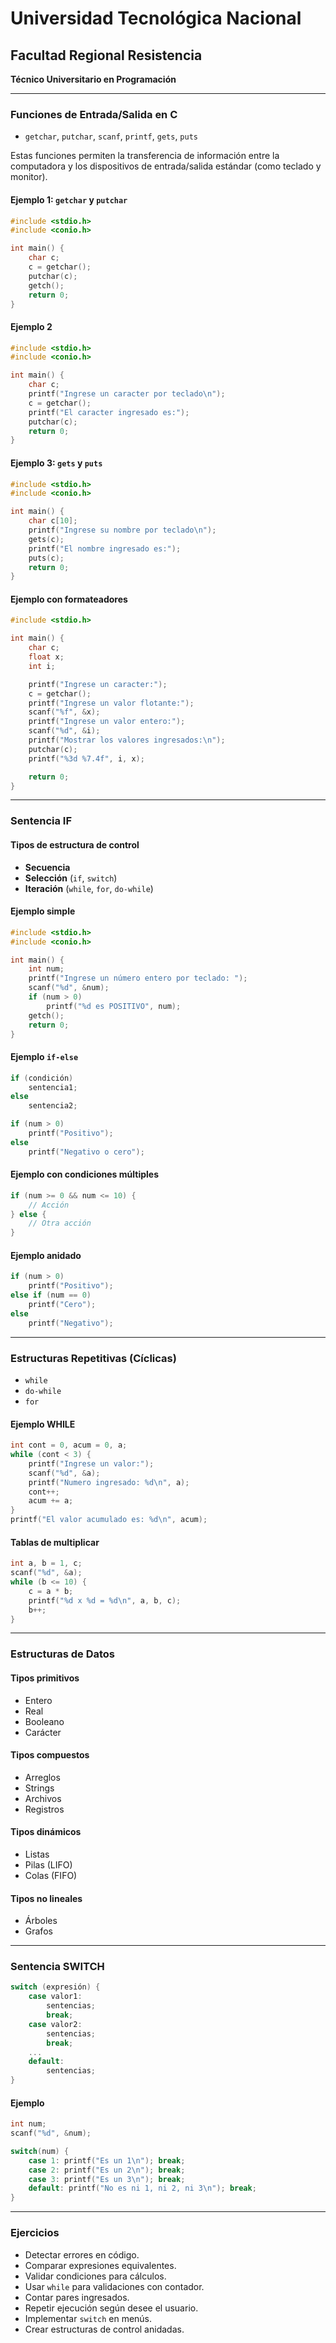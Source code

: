 
# Universidad Tecnológica Nacional  
## Facultad Regional Resistencia  
**Técnico Universitario en Programación**

---

### Funciones de Entrada/Salida en C

- `getchar`, `putchar`, `scanf`, `printf`, `gets`, `puts`

Estas funciones permiten la transferencia de información entre la computadora y los dispositivos de entrada/salida estándar (como teclado y monitor).

#### Ejemplo 1: `getchar` y `putchar`
```c
#include <stdio.h>
#include <conio.h>

int main() {
    char c;
    c = getchar();
    putchar(c);
    getch();
    return 0;
}
```

#### Ejemplo 2
```c
#include <stdio.h>
#include <conio.h>

int main() {
    char c;
    printf("Ingrese un caracter por teclado\n");
    c = getchar();
    printf("El caracter ingresado es:");
    putchar(c);
    return 0;
}
```

#### Ejemplo 3: `gets` y `puts`
```c
#include <stdio.h>
#include <conio.h>

int main() {
    char c[10];
    printf("Ingrese su nombre por teclado\n");
    gets(c);
    printf("El nombre ingresado es:");
    puts(c);
    return 0;
}
```

#### Ejemplo con formateadores
```c
#include <stdio.h>

int main() {
    char c;
    float x;
    int i;

    printf("Ingrese un caracter:");
    c = getchar();
    printf("Ingrese un valor flotante:");
    scanf("%f", &x);
    printf("Ingrese un valor entero:");
    scanf("%d", &i);
    printf("Mostrar los valores ingresados:\n");
    putchar(c);
    printf("%3d %7.4f", i, x);

    return 0;
}
```

---

### Sentencia IF

#### Tipos de estructura de control

- **Secuencia**
- **Selección** (`if`, `switch`)
- **Iteración** (`while`, `for`, `do-while`)

#### Ejemplo simple
```c
#include <stdio.h>
#include <conio.h>

int main() {
    int num;
    printf("Ingrese un número entero por teclado: ");
    scanf("%d", &num);
    if (num > 0)
        printf("%d es POSITIVO", num);
    getch();
    return 0;
}
```

#### Ejemplo `if-else`
```c
if (condición)
    sentencia1;
else
    sentencia2;
```

```c
if (num > 0)
    printf("Positivo");
else
    printf("Negativo o cero");
```

#### Ejemplo con condiciones múltiples
```c
if (num >= 0 && num <= 10) {
    // Acción
} else {
    // Otra acción
}
```

#### Ejemplo anidado
```c
if (num > 0)
    printf("Positivo");
else if (num == 0)
    printf("Cero");
else
    printf("Negativo");
```

---

### Estructuras Repetitivas (Cíclicas)

- `while`
- `do-while`
- `for`

#### Ejemplo WHILE
```c
int cont = 0, acum = 0, a;
while (cont < 3) {
    printf("Ingrese un valor:");
    scanf("%d", &a);
    printf("Numero ingresado: %d\n", a);
    cont++;
    acum += a;
}
printf("El valor acumulado es: %d\n", acum);
```

#### Tablas de multiplicar
```c
int a, b = 1, c;
scanf("%d", &a);
while (b <= 10) {
    c = a * b;
    printf("%d x %d = %d\n", a, b, c);
    b++;
}
```

---

### Estructuras de Datos

#### Tipos primitivos

- Entero
- Real
- Booleano
- Carácter

#### Tipos compuestos

- Arreglos
- Strings
- Archivos
- Registros

#### Tipos dinámicos

- Listas
- Pilas (LIFO)
- Colas (FIFO)

#### Tipos no lineales

- Árboles
- Grafos

---

### Sentencia SWITCH
```c
switch (expresión) {
    case valor1:
        sentencias;
        break;
    case valor2:
        sentencias;
        break;
    ...
    default:
        sentencias;
}
```

#### Ejemplo
```c
int num;
scanf("%d", &num);

switch(num) {
    case 1: printf("Es un 1\n"); break;
    case 2: printf("Es un 2\n"); break;
    case 3: printf("Es un 3\n"); break;
    default: printf("No es ni 1, ni 2, ni 3\n"); break;
}
```

---

### Ejercicios

- Detectar errores en código.
- Comparar expresiones equivalentes.
- Validar condiciones para cálculos.
- Usar `while` para validaciones con contador.
- Contar pares ingresados.
- Repetir ejecución según desee el usuario.
- Implementar `switch` en menús.
- Crear estructuras de control anidadas.
